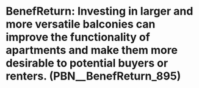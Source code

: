 # BenefReturn: __Investing in larger and more versatile balconies can improve the functionality of apartments and make them more desirable to potential buyers or renters.__ (PBN__BenefReturn_895)

